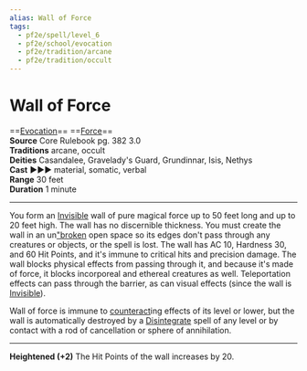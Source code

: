 ```yaml
---
alias: Wall of Force
tags:
  - pf2e/spell/level_6
  - pf2e/school/evocation
  - pf2e/tradition/arcane
  - pf2e/tradition/occult
---
```


# Wall of Force

==[Evocation](Evocation.md)== ==[Force](Force.md)==  
__Source__ Core Rulebook pg. 382 3.0  
**Traditions** arcane, occult  
**Deities** Casandalee, Gravelady's Guard, Grundinnar, Isis, Nethys  
**Cast** ►►► material, somatic, verbal  
**Range** 30 feet  
**Duration** 1 minute

---

You form an [Invisible](Invisible.md) wall of pure magical force up to 50 feet long and up to 20 feet high. The wall has no discernible thickness. You must create the wall in an un["broken]("broken) open space so its edges don't pass through any creatures or objects, or the spell is lost. The wall has AC 10, Hardness 30, and 60 Hit Points, and it's immune to critical hits and precision damage. The wall blocks physical effects from passing through it, and because it's made of force, it blocks incorporeal and ethereal creatures as well. Teleportation effects can pass through the barrier, as can visual effects (since the wall is [Invisible](Invisible.md)).

Wall of force is immune to [counteract](Counteracting.md)ing effects of its level or lower, but the wall is automatically destroyed by a [Disintegrate](Disintegrate.md) spell of any level or by contact with a rod of cancellation or sphere of annihilation.

<hr>

**Heightened (+2)** The Hit Points of the wall increases by 20.
